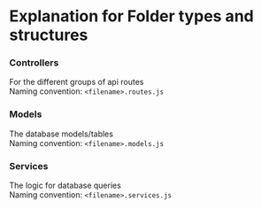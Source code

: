 # Explanation for Folder types and structures

### Controllers

For the different groups of api routes <br/>
Naming convention: `<filename>.routes.js`

### Models

The database models/tables <br/>
Naming convention: `<filename>.models.js`

### Services

The logic for database queries <br/>
Naming convention: `<filename>.services.js`
